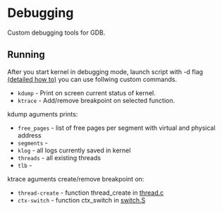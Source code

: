 # Debugging

Custom debugging tools for GDB.

Running
---

After you start kernel in debugging mode, launch script with -d flag
[(detailed how to)](https://github.com/cahirwpz/mimiker#running) you can use follwing custom commands.

* `kdump` - Print on screen current status of kernel.
* `ktrace` - Add/remove breakpoint on selected function.

kdump aguments prints:

* `free_pages` - list of free pages per segment with virtual and physical address
* `segments` -
* `klog` - all logs currently saved in kernel
* `threads` - all existing threads
* `tlb` -

ktrace aguments create/remove breakpoint on:

* `thread-create` - function thread_create in [thread.c](https://github.com/cahirwpz/mimiker/blob/master/sys/thread.c)
* `ctx-switch` - function ctx_switch in [switch.S](https://github.com/cahirwpz/mimiker/blob/master/mips/switch.S)
